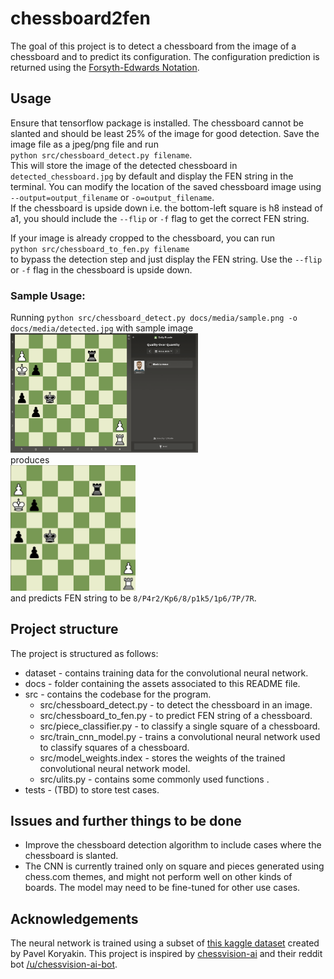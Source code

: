# chessboard2fen
The goal of this project is to detect a chessboard from the image of a chessboard and to predict its configuration. The configuration prediction is returned using the [Forsyth-Edwards Notation](https://en.wikipedia.org/wiki/Forsyth%E2%80%93Edwards_Notation). 


## Usage 
Ensure that tensorflow package is installed. The chessboard cannot be slanted and should be least 25% of the image for good detection. Save the image file as a jpeg/png file and run  
`python src/chessboard_detect.py filename`.  
This will store the image of the detected chessboard in `detected_chessboard.jpg` by default and display the FEN string in the terminal. You can modify the location of the saved chessboard image using `--output=output_filename` or `-o=output_filename`.  
If the chessboard is upside down i.e. the bottom-left square is h8 instead of a1, you should include the `--flip` or `-f` flag to get the correct FEN string.  

If your image is already cropped to the chessboard, you can run  
`python src/chessboard_to_fen.py filename`  
to bypass the detection step and just display the FEN string. Use the `--flip` or `-f` flag in the chessboard is upside down.

### Sample Usage: 
Running `python src/chessboard_detect.py docs/media/sample.png -o docs/media/detected.jpg`
with sample image  
<img src="docs/media/sample.png" alt="sample" width="300"/>  
produces  
<img src="docs/media/detected.jpg" alt="Detected Chessboard" width="200"/>  
and predicts FEN string to be `8/P4r2/Kp6/8/p1k5/1p6/7P/7R`.


## Project structure
The project is structured as follows:  

* dataset - contains training data for the convolutional neural network.  
* docs - folder containing the assets associated to this README file.  
* src - contains the codebase for the program.  
    - src/chessboard_detect.py - to detect the chessboard in an image.  
    - src/chessboard_to_fen.py - to predict FEN string of a chessboard.  
    - src/piece_classifier.py - to classify a single square of a chessboard.  
    - src/train_cnn_model.py -  trains a convolutional neural network used to classify squares of a chessboard.   
    - src/model_weights.index - stores the weights of the trained convolutional neural network model.  
    - src/ulits.py - contains some commonly used functions .  
* tests - (TBD) to store test cases.  


## Issues and further things to be done
* Improve the chessboard detection algorithm to include cases where the chessboard is slanted. 
* The CNN is currently trained only on square and pieces generated using chess.com themes, and might not perform well on other kinds of boards. The model may need to be fine-tuned for other use cases. 

## Acknowledgements
The neural network is trained using a subset of [this kaggle dataset](https://www.kaggle.com/datasets/koryakinp/chess-positions) created by Pavel Koryakin.
This project is inspired by [chessvision-ai](https://chessvision.ai/) and their reddit bot [/u/chessvision-ai-bot](https://reddit.com/u/chessvision-ai-bot). 
